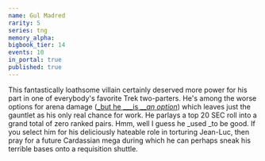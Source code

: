 ```yaml
---
name: Gul Madred
rarity: 5
series: tng
memory_alpha:
bigbook_tier: 14
events: 10
in_portal: true
published: true
---
```


This fantastically loathsome villain certainly deserved more power for his part in one of everybody's favorite Trek two-parters. He's among the worse options for arena damage ([_but he _](https://www.youtube.com/watch?v=khzHOUcLpiE)[__is __](https://www.youtube.com/watch?v=khzHOUcLpiE)[_an option_](https://www.youtube.com/watch?v=khzHOUcLpiE)) which leaves just the gauntlet as his only real chance for work. He parlays a top 20 SEC roll into a grand total of zero ranked pairs. Hmm, well I guess he _used _to be good. If you select him for his deliciously hateable role in torturing Jean-Luc, then pray for a future Cardassian mega during which he can perhaps sneak his terrible bases onto a requisition shuttle.

